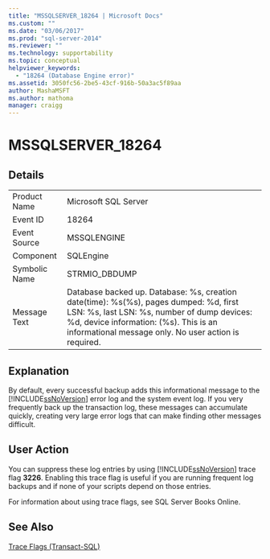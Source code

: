 ```yaml
---
title: "MSSQLSERVER_18264 | Microsoft Docs"
ms.custom: ""
ms.date: "03/06/2017"
ms.prod: "sql-server-2014"
ms.reviewer: ""
ms.technology: supportability
ms.topic: conceptual
helpviewer_keywords: 
  - "18264 (Database Engine error)"
ms.assetid: 3050fc56-2be5-43cf-916b-50a3ac5f89aa
author: MashaMSFT
ms.author: mathoma
manager: craigg
---
```

# MSSQLSERVER_18264
    
## Details  
  
|||  
|-|-|  
|Product Name|Microsoft SQL Server|  
|Event ID|18264|  
|Event Source|MSSQLENGINE|  
|Component|SQLEngine|  
|Symbolic Name|STRMIO_DBDUMP|  
|Message Text|Database backed up. Database: %s, creation date(time): %s(%s), pages dumped: %d, first LSN: %s, last LSN: %s, number of dump devices: %d, device information: (%s). This is an informational message only. No user action is required.|  
  
## Explanation  
 By default, every successful backup adds this informational message to the [!INCLUDE[ssNoVersion](../../includes/ssnoversion-md.md)] error log and the system event log. If you very frequently back up the transaction log, these messages can accumulate quickly, creating very large error logs that can make finding other messages difficult.  
  
## User Action  
 You can suppress these log entries by using [!INCLUDE[ssNoVersion](../../includes/ssnoversion-md.md)] trace flag **3226**. Enabling this trace flag is useful if you are running frequent log backups and if none of your scripts depend on those entries.  
  
 For information about using trace flags, see SQL Server Books Online.  
  
## See Also  
 [Trace Flags &#40;Transact-SQL&#41;](/sql/t-sql/database-console-commands/dbcc-traceon-trace-flags-transact-sql)  
  
  
